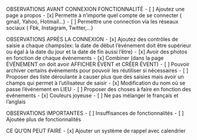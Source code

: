 OBSERVATIONS AVANT CONNEXION FONCTIONNALITÉ
⁃ [ ] Ajoutez une page a propos
⁃ [x] Permette à n’importe quel compte de se connecter ( gmail, Yahoo, Hotmail…)
⁃ [ ] Permettre une connection via les réseaux sociaux ( Fbk, Instagram, Twitter,…)

OBSERVATIONS APRÈS LA CONNEXION
⁃ [x] Ajoutez des contrôles de saisie a chaque champs(ex: la date de début l’événement doit être supérieur ou égal à la date du jour et la date de fin aussi l’être)
⁃ [x] Avoir des photos en fonction de chaque événements
⁃ [x] Combiner (dans la page ÉVÉNEMENT on doit avoir AFFICHER ÉVENT et CRÉER ÉVENT)
⁃ [ ] Pouvoir archiver certains événements pour pouvoir les réutiliser si nécessaires
⁃ [ ] Proposer des liste déroulante à causer plus que des saisies mais avoir un champs qui permet à l’utilisateur de saisir
⁃ [x] Modification du nom où se passe l’événement en LIEU
⁃ [ ] Proposer des choses à faire en fonction des événements
⁃ [x] Couleurs joyeuse
⁃ [ ] Ne pas mélanger le français et l’anglais

OBSERVATIONS IMPORTANTES
⁃ [ ] Insuffisances de fonctionnalités
⁃ [ ] Ajoutée plus de fonctionnalités

CE QU’ON PEUT FAIRE
⁃ [x] Ajouter un système de rappel avec calendrier
